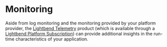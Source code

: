 # Monitoring

Aside from log monitoring and the monitoring provided by your platform provider, the [Lightbend Telemetry](https://developer.lightbend.com/docs/telemetry/current/instrumentations/akka/akka.html) product (which is available through a [Lightbend Platform Subscription](https://www.lightbend.com/lightbend-platform-subscription)) can provide additional insights in the run-time characteristics of your application.
